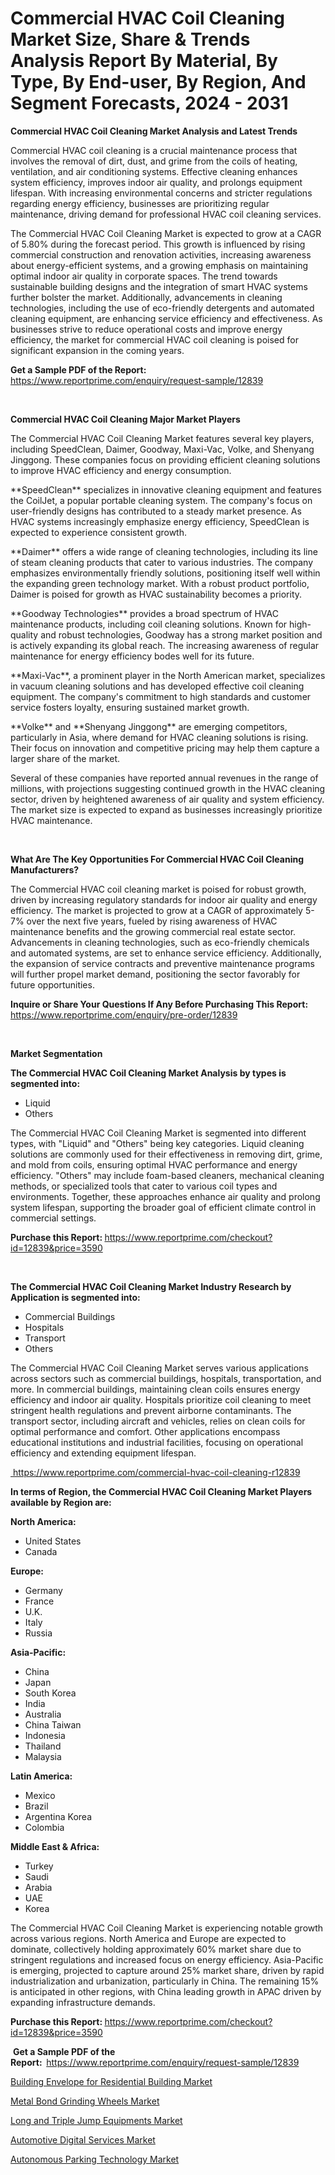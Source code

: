 <p><h1>Commercial HVAC Coil Cleaning Market Size, Share & Trends Analysis Report By Material, By Type, By End-user, By Region, And Segment Forecasts, 2024 - 2031</h1></p><p><strong>Commercial HVAC Coil Cleaning Market Analysis and Latest Trends</strong></p>
<p><p>Commercial HVAC coil cleaning is a crucial maintenance process that involves the removal of dirt, dust, and grime from the coils of heating, ventilation, and air conditioning systems. Effective cleaning enhances system efficiency, improves indoor air quality, and prolongs equipment lifespan. With increasing environmental concerns and stricter regulations regarding energy efficiency, businesses are prioritizing regular maintenance, driving demand for professional HVAC coil cleaning services.</p><p>The Commercial HVAC Coil Cleaning Market is expected to grow at a CAGR of 5.80% during the forecast period. This growth is influenced by rising commercial construction and renovation activities, increasing awareness about energy-efficient systems, and a growing emphasis on maintaining optimal indoor air quality in corporate spaces. The trend towards sustainable building designs and the integration of smart HVAC systems further bolster the market. Additionally, advancements in cleaning technologies, including the use of eco-friendly detergents and automated cleaning equipment, are enhancing service efficiency and effectiveness. As businesses strive to reduce operational costs and improve energy efficiency, the market for commercial HVAC coil cleaning is poised for significant expansion in the coming years.</p></p>
<p><strong>Get a Sample PDF of the Report:&nbsp;</strong> <a href="https://www.reportprime.com/enquiry/request-sample/12839?utm_campaign=1091&utm_medium=2&utm_source=Github&utm_content=ia&utm_term=25112024&utm_id=commercial-hvac-coil-cleaning">https://www.reportprime.com/enquiry/request-sample/12839</a></p>
<p>&nbsp;</p>
<p><strong>Commercial HVAC Coil Cleaning Major Market Players</strong></p>
<p><p>The Commercial HVAC Coil Cleaning Market features several key players, including SpeedClean, Daimer, Goodway, Maxi-Vac, Volke, and Shenyang Jinggong. These companies focus on providing efficient cleaning solutions to improve HVAC efficiency and energy consumption.</p><p>**SpeedClean** specializes in innovative cleaning equipment and features the CoilJet, a popular portable cleaning system. The company's focus on user-friendly designs has contributed to a steady market presence. As HVAC systems increasingly emphasize energy efficiency, SpeedClean is expected to experience consistent growth.</p><p>**Daimer** offers a wide range of cleaning technologies, including its line of steam cleaning products that cater to various industries. The company emphasizes environmentally friendly solutions, positioning itself well within the expanding green technology market. With a robust product portfolio, Daimer is poised for growth as HVAC sustainability becomes a priority.</p><p>**Goodway Technologies** provides a broad spectrum of HVAC maintenance products, including coil cleaning solutions. Known for high-quality and robust technologies, Goodway has a strong market position and is actively expanding its global reach. The increasing awareness of regular maintenance for energy efficiency bodes well for its future.</p><p>**Maxi-Vac**, a prominent player in the North American market, specializes in vacuum cleaning solutions and has developed effective coil cleaning equipment. The company's commitment to high standards and customer service fosters loyalty, ensuring sustained market growth.</p><p>**Volke** and **Shenyang Jinggong** are emerging competitors, particularly in Asia, where demand for HVAC cleaning solutions is rising. Their focus on innovation and competitive pricing may help them capture a larger share of the market.</p><p>Several of these companies have reported annual revenues in the range of millions, with projections suggesting continued growth in the HVAC cleaning sector, driven by heightened awareness of air quality and system efficiency. The market size is expected to expand as businesses increasingly prioritize HVAC maintenance.</p></p>
<p>&nbsp;</p>
<p><strong>What Are The Key Opportunities For Commercial HVAC Coil Cleaning Manufacturers?</strong></p>
<p><p>The Commercial HVAC coil cleaning market is poised for robust growth, driven by increasing regulatory standards for indoor air quality and energy efficiency. The market is projected to grow at a CAGR of approximately 5-7% over the next five years, fueled by rising awareness of HVAC maintenance benefits and the growing commercial real estate sector. Advancements in cleaning technologies, such as eco-friendly chemicals and automated systems, are set to enhance service efficiency. Additionally, the expansion of service contracts and preventive maintenance programs will further propel market demand, positioning the sector favorably for future opportunities.</p></p>
<p><strong>Inquire or Share Your Questions If Any Before Purchasing This Report:</strong> <a href="https://www.reportprime.com/enquiry/pre-order/12839?utm_campaign=1091&utm_medium=2&utm_source=Github&utm_content=ia&utm_term=25112024&utm_id=commercial-hvac-coil-cleaning">https://www.reportprime.com/enquiry/pre-order/12839</a></p>
<p>&nbsp;</p>
<p><strong>Market Segmentation</strong></p>
<p><strong>The Commercial HVAC Coil Cleaning Market Analysis by types is segmented into:</strong></p>
<p><ul><li>Liquid</li><li>Others</li></ul></p>
<p><p>The Commercial HVAC Coil Cleaning Market is segmented into different types, with "Liquid" and "Others" being key categories. Liquid cleaning solutions are commonly used for their effectiveness in removing dirt, grime, and mold from coils, ensuring optimal HVAC performance and energy efficiency. "Others" may include foam-based cleaners, mechanical cleaning methods, or specialized tools that cater to various coil types and environments. Together, these approaches enhance air quality and prolong system lifespan, supporting the broader goal of efficient climate control in commercial settings.</p></p>
<p><strong>Purchase this Report:&nbsp;</strong><a href="https://www.reportprime.com/checkout?id=12839&price=3590&utm_campaign=1091&utm_medium=2&utm_source=Github&utm_content=ia&utm_term=25112024&utm_id=commercial-hvac-coil-cleaning">https://www.reportprime.com/checkout?id=12839&price=3590</a></p>
<p>&nbsp;</p>
<p><strong>The Commercial HVAC Coil Cleaning Market Industry Research by Application is segmented into:</strong></p>
<p><ul><li>Commercial Buildings</li><li>Hospitals</li><li>Transport</li><li>Others</li></ul></p>
<p><p>The Commercial HVAC Coil Cleaning Market serves various applications across sectors such as commercial buildings, hospitals, transportation, and more. In commercial buildings, maintaining clean coils ensures energy efficiency and indoor air quality. Hospitals prioritize coil cleaning to meet stringent health regulations and prevent airborne contaminants. The transport sector, including aircraft and vehicles, relies on clean coils for optimal performance and comfort. Other applications encompass educational institutions and industrial facilities, focusing on operational efficiency and extending equipment lifespan.</p></p>
<p><a href="https://www.reportprime.com/commercial-hvac-coil-cleaning-r12839?utm_campaign=1091&utm_medium=2&utm_source=Github&utm_content=ia&utm_term=25112024&utm_id=commercial-hvac-coil-cleaning">&nbsp;https://www.reportprime.com/commercial-hvac-coil-cleaning-r12839</a></p>
<p><strong>In terms of Region, the Commercial HVAC Coil Cleaning Market Players available by Region are:</strong></p>
<p>
    <p> <strong> North America: </strong>
        <ul>
            <li>United States</li>
            <li>Canada</li>
        </ul>
        </p> 
    <p> <strong> Europe: </strong>
        <ul>
            <li>Germany</li>
            <li>France</li>
            <li>U.K.</li>
            <li>Italy</li>
            <li>Russia</li>
        </ul>
        </p> 
    <p> <strong> Asia-Pacific: </strong>
        <ul>
            <li>China</li>
            <li>Japan</li>
            <li>South Korea</li>
            <li>India</li>
            <li>Australia</li>
            <li>China Taiwan</li>
            <li>Indonesia</li>
            <li>Thailand</li>
            <li>Malaysia</li>
        </ul>
        </p> 
    <p> <strong> Latin America: </strong>
        <ul>
            <li>Mexico</li>
            <li>Brazil</li>
            <li>Argentina Korea</li>
            <li>Colombia</li>
        </ul>
        </p> 
    <p> <strong> Middle East & Africa: </strong>
        <ul>
            <li>Turkey</li>
            <li>Saudi</li>
            <li>Arabia</li>
            <li>UAE</li>
            <li>Korea</li>
        </ul>
    </p>
    </p>
<p><p>The Commercial HVAC Coil Cleaning Market is experiencing notable growth across various regions. North America and Europe are expected to dominate, collectively holding approximately 60% market share due to stringent regulations and increased focus on energy efficiency. Asia-Pacific is emerging, projected to capture around 25% market share, driven by rapid industrialization and urbanization, particularly in China. The remaining 15% is anticipated in other regions, with China leading growth in APAC driven by expanding infrastructure demands.</p></p>
<p><strong>Purchase this Report: </strong><a href="https://www.reportprime.com/checkout?id=12839&price=3590&utm_campaign=1091&utm_medium=2&utm_source=Github&utm_content=ia&utm_term=25112024&utm_id=commercial-hvac-coil-cleaning">https://www.reportprime.com/checkout?id=12839&price=3590</a></p>
<p>&nbsp;<strong>Get a Sample PDF of the Report:&nbsp;&nbsp;</strong><a href="https://www.reportprime.com/enquiry/request-sample/12839?utm_campaign=1091&utm_medium=2&utm_source=Github&utm_content=ia&utm_term=25112024&utm_id=commercial-hvac-coil-cleaning">https://www.reportprime.com/enquiry/request-sample/12839</a></p>
<p><strong></strong></p>
<p><p><a href="https://issuu.com/reportprime-2/docs/building-envelope-for-residential-b_ca710f479c7772?utm_campaign=1091&utm_medium=2&utm_source=Github&utm_content=ia&utm_term=25112024&utm_id=commercial-hvac-coil-cleaning">Building Envelope for Residential Building Market</a></p><p><a href="https://github.com/MariaWashington76/Market-Research-Report-List-1/blob/main/metal-bond-grinding-wheels-market.md?utm_campaign=1091&utm_medium=2&utm_source=Github&utm_content=ia&utm_term=25112024&utm_id=commercial-hvac-coil-cleaning">Metal Bond Grinding Wheels Market</a></p><p><a href="https://issuu.com/reportprime-2/docs/long-and-triple-jump-equipments-mar_7185916ebc5fb7?utm_campaign=1091&utm_medium=2&utm_source=Github&utm_content=ia&utm_term=25112024&utm_id=commercial-hvac-coil-cleaning">Long and Triple Jump Equipments Market</a></p><p><a href="https://www.linkedin.com/pulse/automotive-digital-services-market-size-2024-2031-wqivc?utm_campaign=1091&utm_medium=2&utm_source=Github&utm_content=ia&utm_term=25112024&utm_id=commercial-hvac-coil-cleaning">Automotive Digital Services Market</a></p><p><a href="https://www.linkedin.com/pulse/autonomous-parking-technology-market-shifts-strategic-bl9mc?utm_campaign=1091&utm_medium=2&utm_source=Github&utm_content=ia&utm_term=25112024&utm_id=commercial-hvac-coil-cleaning">Autonomous Parking Technology Market</a></p></p>